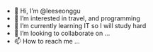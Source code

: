 - 👋 Hi, I’m @leeseonggu
- 👀 I’m interested in travel, and programming
- 🌱 I’m currently learning IT so I will study hard
- 💞️ I’m looking to collaborate on ...
- 📫 How to reach me ...

<!---
leeseonggu/leeseonggu is a ✨ special ✨ repository because its `README.md` (this file) appears on your GitHub profile.
You can click the Preview link to take a look at your changes.
--->
